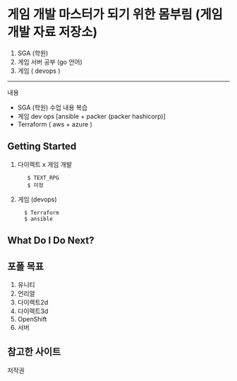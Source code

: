 게임 개발 마스터가 되기 위한 몸부림 (게임 개발 자료 저장소)
==================================================

1. SGA (학원)   
2. 게임 서버 공부 (go 언어)  
3. 게임 ( devops )
-----------
내용
* SGA (학원) 수업 내용 복습
*  게임 dev ops [ansible + packer (packer hashicorp)]
* Terraform ( aws + azure )

Getting Started
---------------


1. 다이렉트 x 게임 개발
   
          $ TEXT_RPG
          $ 미정

            
2.  게임 (devops)

          $ Terraform
          $ ansible

What Do I Do Next?
------------------
포폴 목표
------------------

1. 유니티
2. 언리얼
3. 다이렉트2d
4. 다이렉트3d
5. OpenShift
6. 서버 

참고한 사이트
------------------

저작권
